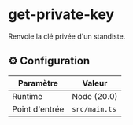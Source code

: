 # get-private-key

Renvoie la clé privée d'un standiste.

## ⚙️ Configuration

| Paramètre      | Valeur        |
| -------------- | ------------- |
| Runtime        | Node (20.0)   |
| Point d'entrée | `src/main.ts` |
